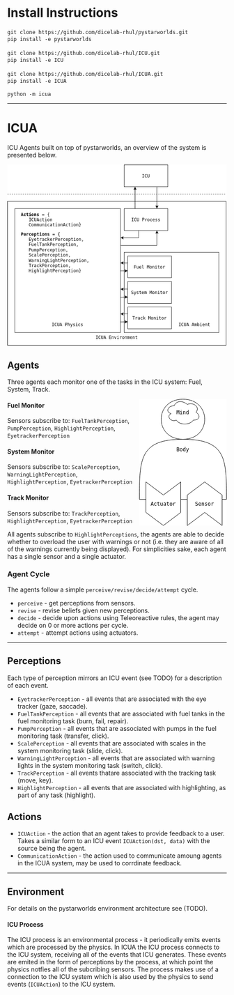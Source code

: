 # Install Instructions

```
git clone https://github.com/dicelab-rhul/pystarworlds.git 
pip install -e pystarworlds

git clone https://github.com/dicelab-rhul/ICU.git
pip install -e ICU

git clone https://github.com/dicelab-rhul/ICUA.git
pip install -e ICUA
```

```
python -m icua
```



----------------------------


# ICUA

ICU Agents built on top of pystarworlds, an overview of the system is presented below.

<img src="docs/icua.png">


## Agents

Three agents each monitor one of the tasks in the ICU system: Fuel, System, Track.

<img align="right" src="docs/agent.png">


#### Fuel Monitor

Sensors subscribe to: `FuelTankPerception`, `PumpPerception`, `HighlightPerception`, `EyetrackerPerception`

#### System Monitor

Sensors subscribe to: `ScalePerception`, `WarningLightPerception`, `HighlightPerception`, `EyetrackerPerception`

#### Track Monitor

Sensors subscribe to: `TrackPerception`, `HighlightPerception`, `EyetrackerPerception`

All agents subscribe to `HighlightPerceptions`, the agents are able to decide whether to overload the user with warnings or not (i.e. they are aware of all of the warnings currently being displayed). For simplicities sake, each agent has a single sensor and a single actuator.


### Agent Cycle

The agents follow a simple `perceive/revise/decide/attempt` cycle.

* `perceive` - get perceptions from sensors.
* `revise` - revise beliefs given new perceptions.
* `decide` - decide upon actions using Teleoreactive rules, the agent may decide on 0 or more actions per cycle.
* `attempt` - attempt actions using actuators.

---------------------------

## Perceptions

Each type of perception mirrors an ICU event (see TODO) for a description of each event. 

* `EyetrackerPerception` - all events that are associated with the eye tracker (gaze, saccade).
* `FuelTankPerception` - all events that are associated with fuel tanks in the fuel monitoring task (burn, fail, repair).
* `PumpPerception` - all events that are associated with pumps in the fuel monitoring task (transfer, click).
* `ScalePerception` - all events that are associated with scales in the system monitoring task (slide, click).
* `WarningLightPerception` - all events that are associated with warning lights in the system monitoring task (switch, click).
* `TrackPerception` - all events thatare associated with the tracking task (move, key).
* `HighlightPerception` - all events that are associated with highlighting, as part of any task (highlight).

## Actions

* `ICUAction` - the action that an agent takes to provide feedback to a user. Takes a similar form to an ICU event `ICUAction(dst, data)` with the source being the agent.
* `CommunicationAction` - the action used to communicate amoung agents in the ICUA system, may be used to corrdinate feedback. 

--------------------------

## Environment

For details on the pystarworlds environment architecture see (TODO).

#### ICU Process 

The ICU process is an environmental process - it periodically emits events which are processed by the physics. In ICUA the ICU process connects to the ICU system, receiving all of the events that ICU generates. These events are emited in the form of perceptions by the process, at which point the physics notfies all of the subcribing sensors. The process makes use of a connection to the ICU system which is also used by the physics to send events (`ICUAction`) to the ICU system. 



